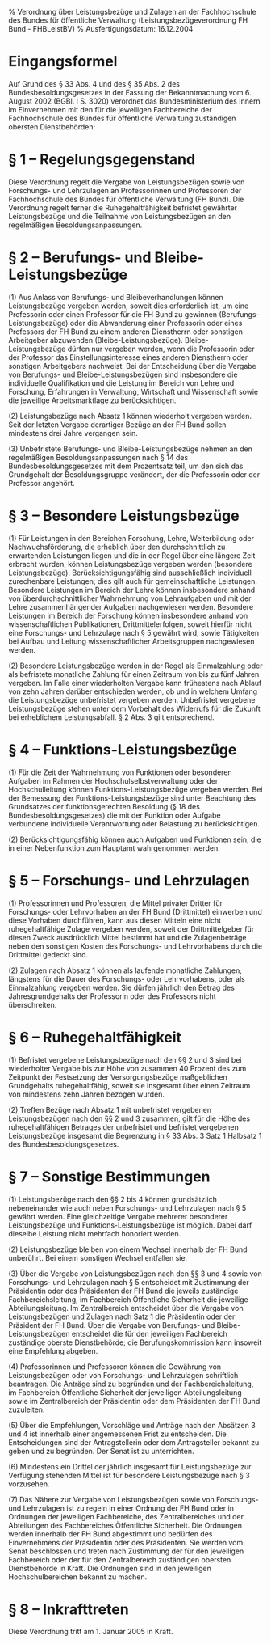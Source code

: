 % Verordnung über Leistungsbezüge und Zulagen an der Fachhochschule des Bundes für öffentliche Verwaltung  (Leistungsbezügeverordnung FH Bund - FHBLeistBV)
% Ausfertigungsdatum: 16.12.2004
 
# Eingangsformel

Auf Grund des § 33 Abs. 4 und des § 35 Abs. 2 des Bundesbesoldungsgesetzes in der Fassung der Bekanntmachung vom 6. August 2002 (BGBl. I S. 3020) verordnet das Bundesministerium des Innern im Einvernehmen mit den für die jeweiligen Fachbereiche der Fachhochschule des Bundes für öffentliche Verwaltung zuständigen obersten Dienstbehörden:

# § 1 – Regelungsgegenstand

Diese Verordnung regelt die Vergabe von Leistungsbezügen sowie von Forschungs- und Lehrzulagen an Professorinnen und Professoren der Fachhochschule des Bundes für öffentliche Verwaltung (FH Bund). Die Verordnung regelt ferner die Ruhegehaltfähigkeit befristet gewährter Leistungsbezüge und die Teilnahme von Leistungsbezügen an den regelmäßigen Besoldungsanpassungen.

# § 2 – Berufungs- und Bleibe-Leistungsbezüge

(1) Aus Anlass von Berufungs- und Bleibeverhandlungen können Leistungsbezüge vergeben werden, soweit dies erforderlich ist, um eine Professorin oder einen Professor für die FH Bund zu gewinnen (Berufungs-Leistungsbezüge) oder die Abwanderung einer Professorin oder eines Professors der FH Bund zu einem anderen Dienstherrn oder sonstigen Arbeitgeber abzuwenden (Bleibe-Leistungsbezüge). Bleibe-Leistungsbezüge dürfen nur vergeben werden, wenn die Professorin oder der Professor das Einstellungsinteresse eines anderen Dienstherrn oder sonstigen Arbeitgebers nachweist. Bei der Entscheidung über die Vergabe von Berufungs- und Bleibe-Leistungsbezügen sind insbesondere die individuelle Qualifikation und die Leistung im Bereich von Lehre und Forschung, Erfahrungen in Verwaltung, Wirtschaft und Wissenschaft sowie die jeweilige Arbeitsmarktlage zu berücksichtigen.

(2) Leistungsbezüge nach Absatz 1 können wiederholt vergeben werden. Seit der letzten Vergabe derartiger Bezüge an der FH Bund sollen mindestens drei Jahre vergangen sein.

(3) Unbefristete Berufungs- und Bleibe-Leistungsbezüge nehmen an den regelmäßigen Besoldungsanpassungen nach § 14 des Bundesbesoldungsgesetzes mit dem Prozentsatz teil, um den sich das Grundgehalt der Besoldungsgruppe verändert, der die Professorin oder der Professor angehört.

# § 3 – Besondere Leistungsbezüge

(1) Für Leistungen in den Bereichen Forschung, Lehre, Weiterbildung oder Nachwuchsförderung, die erheblich über den durchschnittlich zu erwartenden Leistungen liegen und die in der Regel über eine längere Zeit erbracht wurden, können Leistungsbezüge vergeben werden (besondere Leistungsbezüge). Berücksichtigungsfähig sind ausschließlich individuell zurechenbare Leistungen; dies gilt auch für gemeinschaftliche Leistungen. Besondere Leistungen im Bereich der Lehre können insbesondere anhand von überdurchschnittlicher Wahrnehmung von Lehraufgaben und mit der Lehre zusammenhängender Aufgaben nachgewiesen werden. Besondere Leistungen im Bereich der Forschung können insbesondere anhand von wissenschaftlichen Publikationen, Drittmittelerfolgen, soweit hierfür nicht eine Forschungs- und Lehrzulage nach § 5 gewährt wird, sowie Tätigkeiten bei Aufbau und Leitung wissenschaftlicher Arbeitsgruppen nachgewiesen werden.

(2) Besondere Leistungsbezüge werden in der Regel als Einmalzahlung oder als befristete monatliche Zahlung für einen Zeitraum von bis zu fünf Jahren vergeben. Im Falle einer wiederholten Vergabe kann frühestens nach Ablauf von zehn Jahren darüber entschieden werden, ob und in welchem Umfang die Leistungsbezüge unbefristet vergeben werden. Unbefristet vergebene Leistungsbezüge stehen unter dem Vorbehalt des Widerrufs für die Zukunft bei erheblichem Leistungsabfall. § 2 Abs. 3 gilt entsprechend.

# § 4 – Funktions-Leistungsbezüge

(1) Für die Zeit der Wahrnehmung von Funktionen oder besonderen Aufgaben im Rahmen der Hochschulselbstverwaltung oder der Hochschulleitung können Funktions-Leistungsbezüge vergeben werden. Bei der Bemessung der Funktions-Leistungsbezüge sind unter Beachtung des Grundsatzes der funktionsgerechten Besoldung (§ 18 des Bundesbesoldungsgesetzes) die mit der Funktion oder Aufgabe verbundene individuelle Verantwortung oder Belastung zu berücksichtigen.

(2) Berücksichtigungsfähig können auch Aufgaben und Funktionen sein, die in einer Nebenfunktion zum Hauptamt wahrgenommen werden.

# § 5 – Forschungs- und Lehrzulagen

(1) Professorinnen und Professoren, die Mittel privater Dritter für Forschungs- oder Lehrvorhaben an der FH Bund (Drittmittel) einwerben und diese Vorhaben durchführen, kann aus diesen Mitteln eine nicht ruhegehaltfähige Zulage vergeben werden, soweit der Drittmittelgeber für diesen Zweck ausdrücklich Mittel bestimmt hat und die Zulagenbeträge neben den sonstigen Kosten des Forschungs- und Lehrvorhabens durch die Drittmittel gedeckt sind.

(2) Zulagen nach Absatz 1 können als laufende monatliche Zahlungen, längstens für die Dauer des Forschungs- oder Lehrvorhabens, oder als Einmalzahlung vergeben werden. Sie dürfen jährlich den Betrag des Jahresgrundgehalts der Professorin oder des Professors nicht überschreiten.

# § 6 – Ruhegehaltfähigkeit

(1) Befristet vergebene Leistungsbezüge nach den §§ 2 und 3 sind bei wiederholter Vergabe bis zur Höhe von zusammen 40 Prozent des zum Zeitpunkt der Festsetzung der Versorgungsbezüge maßgeblichen Grundgehalts ruhegehaltfähig, soweit sie insgesamt über einen Zeitraum von mindestens zehn Jahren bezogen wurden.

(2) Treffen Bezüge nach Absatz 1 mit unbefristet vergebenen Leistungsbezügen nach den §§ 2 und 3 zusammen, gilt für die Höhe des ruhegehaltfähigen Betrages der unbefristet und befristet vergebenen Leistungsbezüge insgesamt die Begrenzung in § 33 Abs. 3 Satz 1 Halbsatz 1 des Bundesbesoldungsgesetzes.

# § 7 – Sonstige Bestimmungen

(1) Leistungsbezüge nach den §§ 2 bis 4 können grundsätzlich nebeneinander wie auch neben Forschungs- und Lehrzulagen nach § 5 gewährt werden. Eine gleichzeitige Vergabe mehrerer besonderer Leistungsbezüge und Funktions-Leistungsbezüge ist möglich. Dabei darf dieselbe Leistung nicht mehrfach honoriert werden.

(2) Leistungsbezüge bleiben von einem Wechsel innerhalb der FH Bund unberührt. Bei einem sonstigen Wechsel entfallen sie.

(3) Über die Vergabe von Leistungsbezügen nach den §§ 3 und 4 sowie von Forschungs- und Lehrzulagen nach § 5 entscheidet mit Zustimmung der Präsidentin oder des Präsidenten der FH Bund die jeweils zuständige Fachbereichsleitung, im Fachbereich Öffentliche Sicherheit die jeweilige Abteilungsleitung. Im Zentralbereich entscheidet über die Vergabe von Leistungsbezügen und Zulagen nach Satz 1 die Präsidentin oder der Präsident der FH Bund. Über die Vergabe von Berufungs- und Bleibe-Leistungsbezügen entscheidet die für den jeweiligen Fachbereich zuständige oberste Dienstbehörde; die Berufungskommission kann insoweit eine Empfehlung abgeben.

(4) Professorinnen und Professoren können die Gewährung von Leistungsbezügen oder von Forschungs- und Lehrzulagen schriftlich beantragen. Die Anträge sind zu begründen und der Fachbereichsleitung, im Fachbereich Öffentliche Sicherheit der jeweiligen Abteilungsleitung sowie im Zentralbereich der Präsidentin oder dem Präsidenten der FH Bund zuzuleiten.

(5) Über die Empfehlungen, Vorschläge und Anträge nach den Absätzen 3 und 4 ist innerhalb einer angemessenen Frist zu entscheiden. Die Entscheidungen sind der Antragstellerin oder dem Antragsteller bekannt zu geben und zu begründen. Der Senat ist zu unterrichten.

(6) Mindestens ein Drittel der jährlich insgesamt für Leistungsbezüge zur Verfügung stehenden Mittel ist für besondere Leistungsbezüge nach § 3 vorzusehen.

(7) Das Nähere zur Vergabe von Leistungsbezügen sowie von Forschungs- und Lehrzulagen ist zu regeln in einer Ordnung der FH Bund oder in Ordnungen der jeweiligen Fachbereiche, des Zentralbereiches und der Abteilungen des Fachbereiches Öffentliche Sicherheit. Die Ordnungen werden innerhalb der FH Bund abgestimmt und bedürfen des Einvernehmens der Präsidentin oder des Präsidenten. Sie werden vom Senat beschlossen und treten nach Zustimmung der für den jeweiligen Fachbereich oder der für den Zentralbereich zuständigen obersten Dienstbehörde in Kraft. Die Ordnungen sind in den jeweiligen Hochschulbereichen bekannt zu machen.

# § 8 – Inkrafttreten

Diese Verordnung tritt am 1. Januar 2005 in Kraft.

